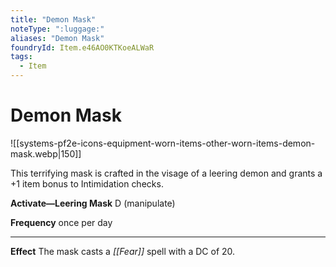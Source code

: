 ```yaml
---
title: "Demon Mask"
noteType: ":luggage:"
aliases: "Demon Mask"
foundryId: Item.e46AO0KTKoeALWaR
tags:
  - Item
---
```


# Demon Mask
![[systems-pf2e-icons-equipment-worn-items-other-worn-items-demon-mask.webp|150]]

This terrifying mask is crafted in the visage of a leering demon and grants a +1 item bonus to Intimidation checks.

**Activate—Leering Mask** D (manipulate)

**Frequency** once per day

* * *

**Effect** The mask casts a _[[Fear]]_ spell with a DC of 20.
